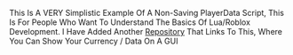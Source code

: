 This Is A VERY Simplistic Example Of A Non-Saving PlayerData Script, This Is For People Who Want To Understand The Basics Of Lua/Roblox Development. I Have Added Another <a href="https://github.com/wcv7/GUI-Text-Displayer-Roblox">Repository</a> That Links To This, Where You Can Show Your Currency / Data On A GUI
